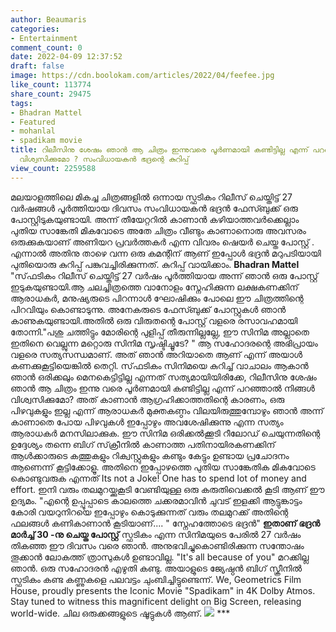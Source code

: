 ```yaml
---
author: Beaumaris
categories:
- Entertainment
comment_count: 0
date: 2022-04-09 12:37:52
draft: false
image: https://cdn.boolokam.com/articles/2022/04/feefee.jpg
like_count: 113774
share_count: 29475
tags:
- Bhadran Mattel
- Featured
- mohanlal
- spadikam movie
title: റിലീസിനു ശേഷം ഞാൻ ആ ചിത്രം ഇന്നുവരെ പൂർണമായി കണ്ടിട്ടില്ല എന്ന് പറഞ്ഞാൽ നിങ്ങൾ
  വിശ്വസിക്കുമോ ? സംവിധായകൻ ഭദ്രന്റെ കുറിപ്പ്
view_count: 2259588
---
```


മലയാളത്തിലെ മികച്ച ചിത്രങ്ങളിൽ ഒന്നായ സ്ഫടികം റിലീസ് ചെയ്തിട്ട് 27 വർഷങ്ങൾ പൂർത്തിയായ ദിവസം സംവിധായകൻ ഭദ്രൻ ഫേസ്ബുക്ക് ഒരു പോസ്റ്റിടുകയുണ്ടായി. അന്ന് തീയേറ്ററിൽ കാണാൻ കഴിയാത്തവർക്കെല്ലാം പുതിയ സാങ്കേതി മികവോടെ അതേ ചിത്രം വീണ്ടും കാണാനൊരു അവസരം ഒരുക്കുകയാണ് അണിയറ പ്രവർത്തകർ എന്ന വിവരം ഷെയർ ചെയ്ത പോസ്റ്റ് . എന്നാൽ അതിനു താഴെ വന്ന ഒരു കമന്റിന് ആണ് ഇപ്പോൾ ഭദ്രൻ മറുപടിയായി പുതിയൊരു കുറിപ്പ് പങ്കുവച്ചിരിക്കുന്നത്. കുറിപ്പ് വായിക്കാം. **Bhadran Mattel** "സ്‌ഫടികം റിലീസ് ചെയ്തിട്ട് 27 വർഷം പൂർത്തിയായ അന്ന് ഞാൻ ഒരു പോസ്റ്റ്‌ ഇടുകയുണ്ടായി.ആ ചലച്ചിത്രത്തെ വാനോളം സ്നേഹിക്കുന്ന ലക്ഷകണക്കിന് ആരാധകർ, മനുഷ്യരുടെ പിറന്നാൾ ഘോഷിക്കും പോലെ ഈ ചിത്രത്തിന്റെ പിറവിയും കൊണ്ടാടുന്നു. അനേകരുടെ ഫേസ്ബുക്ക്‌ പോസ്റ്റുകൾ ഞാൻ കാണുകയുണ്ടായി.അതിൽ ഒരു വിരുതന്റെ പോസ്റ്റ്‌ വളരെ രസാവഹമായി തോന്നി."പശു ചത്തിട്ടും മോരിന്റെ പുളിപ്പ് തീരുന്നില്ലല്ലേ, ഈ സിനിമ അല്ലാതെ ഇതിനെ വെല്ലുന്ന മറ്റൊരു സിനിമ സൃഷ്ടിച്ചൂടേ? " ആ സഹോദരന്റെ അഭിപ്രായം വളരെ സത്യസന്ധമാണ്. അത് ഞാൻ അറിയാതെ ആണ് എന്ന് അയാൾ കണക്കുകൂട്ടിയെങ്കിൽ തെറ്റി. സ്‌ഫടികം സിനിമയെ കുറിച്ച് വാചാലം ആകാൻ ഞാൻ ഒരിക്കലും മെനകെട്ടിട്ടില്ല എന്നത് സത്യമായിയിരിക്കേ, റിലീസിനു ശേഷം ഞാൻ ആ ചിത്രം ഇന്നു വരെ പൂർണമായി കണ്ടിട്ടില്ല എന്ന് പറഞ്ഞാൽ നിങ്ങൾ വിശ്വസിക്കുമോ? അത് കാണാൻ ആഗ്രഹിക്കാത്തതിന്റെ കാരണം, ഒരു പിഴവുകളും ഇല്ല എന്ന് ആരാധകർ മുക്തകണ്ഠം വിലയിരുത്തുമ്പോഴും ഞാൻ അന്ന് കാണാതെ പോയ പിഴവുകൾ ഇപ്പോഴും അവശേഷിക്കുന്നു എന്ന സത്യം ആരാധകർ മനസിലാക്കുക. ഈ സിനിമ ഒരിക്കൽക്കൂടി റീലോഡ് ചെയുന്നതിന്റെ ഉദ്ദേശ്യം തന്നെ ബിഗ് സ്‌ക്രീനിൽ കാണാത്ത പതിനായിരകണക്കിന് ആൾക്കാരുടെ കത്തുകളും റിക്വസ്റ്റുകളും കണ്ടും കേട്ടും ഉണ്ടായ പ്രചോദനം ആണെന്ന് കൂട്ടിക്കോളൂ. അതിനെ ഇപ്പോഴത്തെ പുതിയ സാങ്കേതിക മികവോടെ കൊണ്ടുവരുക എന്നത് Its not a Joke! One has to spend lot of money and effort. ഇനി വരും തലമുറയ്ക്കുകൂടി വേണ്ടിയുള്ള ഒരു കരുതിവെക്കൽ കൂടി ആണ് ഈ ഉദ്യമം. "എന്റെ ഉപ്പൂപ്പാടെ കാലത്തെ ചക്കരമാവിൻ ചുവട് ഇളക്കി ആട്ടുങ്കാട്ടം കോരി വയറുനിറയെ ഇപ്പോഴും കൊടുക്കുന്നത് വരും തലമുറക്ക് അതിന്റെ ഫലങ്ങൾ കണികാണാൻ കൂടിയാണ്.... " സ്നേഹത്തോടെ ഭദ്രൻ"  **ഇതാണ് ഭദ്രൻ മാർച്ച് 30 -നു ചെയ്ത പോസ്റ്റ്** സ്ഫടികം എന്ന സിനിമയുടെ പേരിൽ 27 വർഷം തികഞ്ഞ ഈ ദിവസം വരെ ഞാൻ. അനുഭവിച്ചുകൊണ്ടിരിക്കുന്ന സന്തോഷം തൂക്കാൻ ലോകത്ത് ത്രാസുകൾ ഉണ്ടാവില്ല. "It's all because of you" മറക്കില്ല ഞാൻ. ഒരു സഹോദരൻ എഴുതി കണ്ടു. അയാളുടെ ജ്യേഷ്ഠൻ ബിഗ് സ്ക്രീനിൽ സ്ഫടികം കണ്ട കണ്ണുകളെ പലവട്ടം ചുംബിച്ചിട്ടുണ്ടെന്ന്. We, Geometrics Film House, proudly presents the Iconic Movie "Spadikam" in 4K Dolby Atmos. Stay tuned to witness this magnificent delight on Big Screen, releasing world-wide. ചില ഒരുക്കങ്ങളുടെ ഷൂട്ടുകൾ ആണ്. ![](https://cdn.boolokam.com/articles/2022/04/feefee.jpg) *** &nbsp;